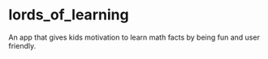 # lords_of_learning
An app that gives kids motivation to learn math facts by being fun and user friendly.
